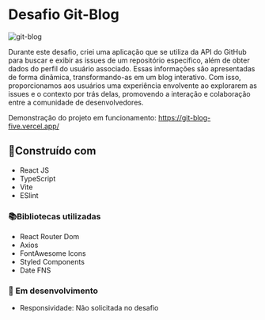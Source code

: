 # Desafio Git-Blog


![git-blog](https://github.com/BBML-DEV/git-blog-posts/assets/66692202/f161eb66-e4bd-41f6-8e1c-4663b1de9ba3)

  
Durante este desafio, criei uma aplicação que se utiliza da API do GitHub para buscar e exibir as issues de um repositório específico, além de obter dados do perfil do usuário associado. Essas informações são apresentadas de forma dinâmica, transformando-as em um blog interativo. Com isso, proporcionamos aos usuários uma experiência envolvente ao explorarem as issues e o contexto por trás delas, promovendo a interação e colaboração entre a comunidade de desenvolvedores.


Demonstração do projeto em funcionamento: https://git-blog-five.vercel.app/


## 🔨Construído com 

 - React JS
 - TypeScript
 -  Vite
 - ESlint


### 📚Bibliotecas utilizadas 
- React Router Dom
- Axios
- FontAwesome Icons
- Styled Components
- Date FNS

### 👾 Em desenvolvimento
 - Responsividade: Não solicitada no desafio

